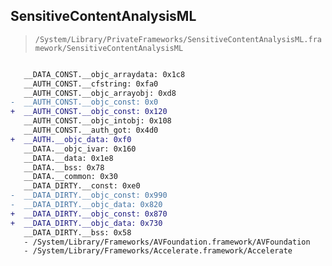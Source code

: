 ## SensitiveContentAnalysisML

> `/System/Library/PrivateFrameworks/SensitiveContentAnalysisML.framework/SensitiveContentAnalysisML`

```diff

   __DATA_CONST.__objc_arraydata: 0x1c8
   __AUTH_CONST.__cfstring: 0xfa0
   __AUTH_CONST.__objc_arrayobj: 0xd8
-  __AUTH_CONST.__objc_const: 0x0
+  __AUTH_CONST.__objc_const: 0x120
   __AUTH_CONST.__objc_intobj: 0x108
   __AUTH_CONST.__auth_got: 0x4d0
+  __AUTH.__objc_data: 0xf0
   __DATA.__objc_ivar: 0x160
   __DATA.__data: 0x1e8
   __DATA.__bss: 0x78
   __DATA.__common: 0x30
   __DATA_DIRTY.__const: 0xe0
-  __DATA_DIRTY.__objc_const: 0x990
-  __DATA_DIRTY.__objc_data: 0x820
+  __DATA_DIRTY.__objc_const: 0x870
+  __DATA_DIRTY.__objc_data: 0x730
   __DATA_DIRTY.__bss: 0x58
   - /System/Library/Frameworks/AVFoundation.framework/AVFoundation
   - /System/Library/Frameworks/Accelerate.framework/Accelerate

```
